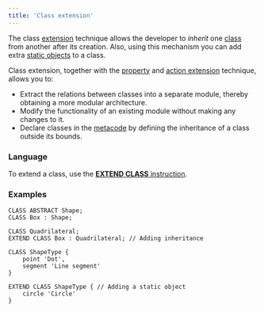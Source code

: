 ```yaml
---
title: 'Class extension'
---
```


The class [extension](Extensions.md) technique allows the developer to *inherit* one [class](Classes.md) from another after its creation. Also, using this mechanism you can add extra [static objects](Static_objects.md) to a class.

Class extension, together with the [property](Property_extension.md) and [action extension](Action_extension.md) technique, allows you to:

-   Extract the relations between classes into a separate module, thereby obtaining a more modular architecture.
-   Modify the functionality of an existing module without making any changes to it.
-   Declare classes in the [metacode](Metaprogramming.md) by defining the inheritance of a class outside its bounds.

### Language

To extend a class, use the [**EXTEND CLASS** instruction](EXTEND_CLASS_instruction.md).

### Examples

```lsf
CLASS ABSTRACT Shape;
CLASS Box : Shape;

CLASS Quadrilateral;
EXTEND CLASS Box : Quadrilateral; // Adding inheritance

CLASS ShapeType {
	point 'Dot',
	segment 'Line segment'
}

EXTEND CLASS ShapeType { // Adding a static object
	circle 'Circle'
}
```
